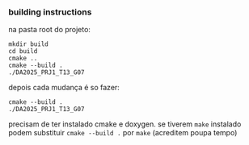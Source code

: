 ### building instructions

na pasta root do projeto:
```
mkdir build
cd build
cmake ..
cmake --build .
./DA2025_PRJ1_T13_G07
```
depois cada mudança é so fazer:
```
cmake --build .
./DA2025_PRJ1_T13_G07
```
precisam de ter instalado cmake e doxygen. se tiverem `make` instalado podem substituir `cmake --build .` por `make` (acreditem poupa tempo)
